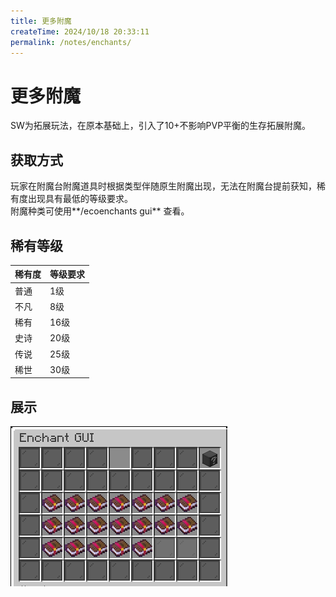 ```yaml
---
title: 更多附魔
createTime: 2024/10/18 20:33:11
permalink: /notes/enchants/
---
```


# 更多附魔

SW为拓展玩法，在原本基础上，引入了10+不影响PVP平衡的生存拓展附魔。

## 获取方式

玩家在附魔台附魔道具时根据类型伴随原生附魔出现，无法在附魔台提前获知，稀有度出现具有最低的等级要求。<br>
附魔种类可使用**/ecoenchants gui** 查看。

## 稀有等级

| 稀有度 | 等级要求 |
|-----|------|
| 普通  | 1级   |
| 不凡  | 8级   |
| 稀有  | 16级  |
| 史诗  | 20级  |
| 传说  | 25级  |
| 稀世  | 30级  |

## 展示

<img src="/images/eco-gui.png" alt="eco-gui">